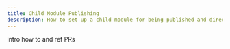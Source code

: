 ```yaml
---
title: Child Module Publishing
description: How to set up a child module for being published and directly consumable from the Bicep public registry
---
```


intro how to and ref PRs
